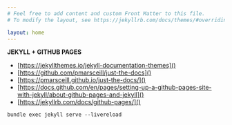 ```yaml
---
# Feel free to add content and custom Front Matter to this file.
# To modify the layout, see https://jekyllrb.com/docs/themes/#overriding-theme-defaults

layout: home
---
```


<b>JEKYLL + GITHUB PAGES</b>
- [https://jekyllthemes.io/jekyll-documentation-themes]()
- [https://github.com/pmarsceill/just-the-docs]()
- [https://pmarsceill.github.io/just-the-docs/]()
- [https://docs.github.com/en/pages/setting-up-a-github-pages-site-with-jekyll/about-github-pages-and-jekyll]()
- [https://jekyllrb.com/docs/github-pages/]()

`bundle exec jekyll serve --livereload`